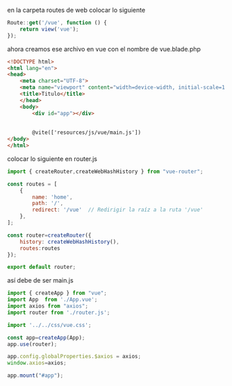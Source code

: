 en la carpeta routes de web colocar lo siguiente

```javascript
Route::get('/vue', function () {
    return view('vue');
});
```

ahora creamos ese archivo en vue con el nombre de vue.blade.php

```html
<!DOCTYPE html>
<html lang="en">
<head>
    <meta charset="UTF-8">
    <meta name="viewport" content="width=device-width, initial-scale=1.0">
    <title>Titulo</title>
    </head>
    <body>
        <div id="app"></div>
        
        
        @vite(['resources/js/vue/main.js'])
</body>
</html>
```

colocar lo siguiente en router.js

```javascript
import { createRouter,createWebHashHistory } from "vue-router";

const routes = [
    {
        name: 'home',
        path: '/',
        redirect: '/vue'  // Redirigir la raíz a la ruta '/vue'
    },
];

const router=createRouter({
    history: createWebHashHistory(),
    routes:routes
});

export default router;

```

así debe de ser main.js


```javascript
import { createApp } from "vue";
import App  from './App.vue';
import axios from "axios";
import router from './router.js';

import '../../css/vue.css';

const app=createApp(App);
app.use(router);

app.config.globalProperties.$axios = axios;
window.axios=axios;

app.mount("#app");

```